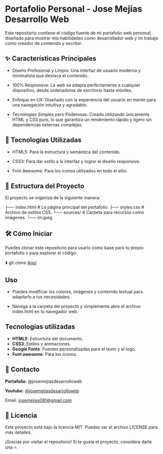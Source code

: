 # Portafolio Personal - Jose Mejias Desarrollo Web
Este repositorio contiene el código fuente de mi portafolio web personal, diseñado para mostrar mis habilidades como desarrollador web y mi trabajo como creador de contenido y escritor.

## ✨ Características Principales
- Diseño Profesional y Limpio: Una interfaz de usuario moderna y minimalista que destaca el contenido.

- 100% Responsive: La web se adapta perfectamente a cualquier dispositivo, desde ordenadores de escritorio hasta móviles.

- Enfoque en UX: Diseñado con la experiencia del usuario en mente para una navegación intuitiva y agradable.

- Tecnologías Simples pero Poderosas: Creado utilizando únicamente HTML y CSS puro, lo que garantiza un rendimiento rápido y ligero sin dependencias externas complejas.

## 🚀 Tecnologías Utilizadas
- HTML5: Para la estructura y semántica del contenido.

- CSS3: Para dar estilo a la interfaz y lograr el diseño responsive.

- Font Awesome: Para los íconos utilizados en todo el sitio.

## 📁 Estructura del Proyecto
El proyecto se organiza de la siguiente manera:

├── index.html          # La página principal del portafolio.
├── styles.css          # Archivo de estilos CSS.
└── sources/            # Carpeta para recursos como imágenes.
    └── im.jpeg
    
## 🛠️ Cómo Iniciar
Puedes clonar este repositorio para usarlo como base para tu propio portafolio o para explorar el código.

⬇️ git clone [Aquí](https://github.com/josemejias081/portfolio-project) 


## Uso
- Puedes modificar los colores, imágenes y contenido textual para adaptarlo a tus necesidades.


- Navega a la carpeta del proyecto y simplemente abre el archivo index.html en tu navegador web.

## Tecnologías utilizadas

- **HTML5**: Estructura del documento.
- **CSS3**: Estilos y animaciones.
- **Google Fonts**: Fuentes personalizadas para el texto y el logo.
- **Font awesome**: Para los íconos.

## 📧 Contacto
**Portafolio**: @josemejiasdesarrolloweb

**Youtube**: [@josemejiasdesarrolloweb](https://www.youtube.com/@josemejiasdesarrolloweb) 

Email: josemejias081@gmail.com

## 📄 Licencia
Este proyecto está bajo la licencia MIT. Puedes ver el archivo LICENSE para más detalles.

¡Gracias por visitar el repositorio! Si te gusta el proyecto, considera darle una ⭐.
